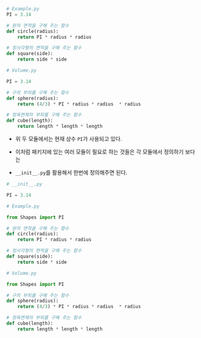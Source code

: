 ```python
# Example.py
PI = 3.14

# 원의 면적을 구해 주는 함수
def circle(radius):
    return PI * radius * radius

# 정사각형의 면적을 구해 주는 함수
def square(side):
    return side * side
```

```python
# Volume.py

PI = 3.14

# 구의 부피를 구해 주는 함수
def sphere(radius):
    return (4/3) * PI * radius * radius  * radius

# 정육면체의 부피를 구해 주는 함수
def cube(length):
    return length * length * length
```

+ 위 두 모듈에서는 현재 상수 `PI`가 사용되고 있다.

+ 이처럼 패키지에 있는 여러 모듈이 필요로 하는 것들은 각 모듈에서 정의하기 보다는 

+ `__init__.py`를 활용해서 한번에 정의해주면 된다.

```python
# __init__.py

PI = 3.14
```

```python
# Example.py

from Shapes import PI

# 원의 면적을 구해 주는 함수
def circle(radius):
    return PI * radius * radius

# 정사각형의 면적을 구해 주는 함수
def square(side):
    return side * side
```

```python
# Volume.py

from Shapes import PI

# 구의 부피를 구해 주는 함수
def sphere(radius):
    return (4/3) * PI * radius * radius  * radius

# 정육면체의 부피를 구해 주는 함수
def cube(length):
    return length * length * length
```
